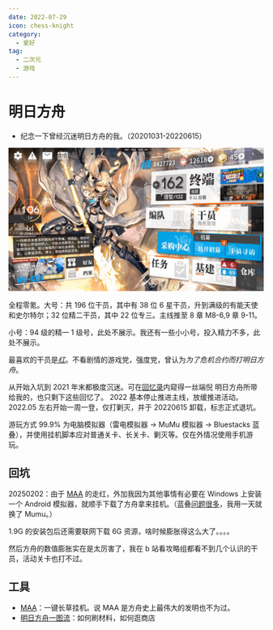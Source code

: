 ```yaml
---
date: 2022-07-29
icon: chess-knight
category:
  - 爱好
tag:
  - 二次元
  - 游戏
---
```


# 明日方舟

- 纪念一下曾经沉迷明日方舟的我。（20201031-20220615）

![我的明日方舟账号](/images/hobbies/other_games/arknights/arknights.png)

全程零氪。大号：共 196 位干员，其中有 38 位 6 星干员，升到满级的有能天使和史尔特尔；32 位精二干员，其中 22 位专三。主线推至 8 章 M8-6,9 章 9-11。

小号：94 级的精一 1 级号，此处不展示。我还有一些小小号，投入精力不多，此处不展示。

最喜欢的干员是[_红_](https://prts.wiki/w/红)。不看剧情的游戏党，强度党，曾认为*为了危机合约而打明日方舟*。

从开始入坑到 2021 年末都极度沉迷。可在[回忆录](../../hide/memories.md#电脑室)内窥得一丝端倪 <span class="heimu" title="你知道的太多了">明日方舟所带给我的，也只剩下这些回忆了。</span> 2022 基本停止推进主线，放缓推进活动。2022.05 左右开始一周一登，仅打剿灭，并于 20220615 卸载，标志正式退坑。

游玩方式 99.9% 为电脑模拟器（雷电模拟器 -> MuMu 模拟器 -> Bluestacks 蓝叠），并使用挂机脚本应对普通关卡、长关卡、剿灭等。仅在外情况使用手机游玩。

## 回坑

20250202：由于 [MAA](https://github.com/MaaAssistantArknights/MaaAssistantArknights/) 的走红，外加我因为其他事情有必要在 Windows 上安装一个 Android 模拟器，就顺手下载了方舟拿来挂机。（蓝叠[问题很多](../../gossip/fuckxxx.md#蓝叠模拟器有多难用)，我用一天就换了 Mumu。）

1.9G 的安装包后还需要联网下载 6G 资源，啥时候膨胀得这么大了。。。。

然后方舟的数值膨胀实在是太厉害了，我在 b 站看攻略组都看不到几个认识的干员，活动关卡也打不过。

## 工具

- [MAA](https://github.com/MaaAssistantArknights/MaaAssistantArknights/)：一键长草挂机。说 MAA 是方舟史上最伟大的发明也不为过。
- [明日方舟一图流](https://ark.yituliu.cn/)：如何刷材料，如何逛商店
